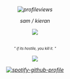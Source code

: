 <h6 align="center">

![profileviews](https://komarev.com/ghpvc/?username=soapiwan&color=red)

*sam / kieran*


![](https://64.media.tumblr.com/b0ed17f2a5b471e67a149714e640c0de/33cc7508e49be570-65/s250x400/c92626aa7b12a7f745ed717d79c2d07a1eb2c9cc.pnj)

<h6 align="center">

<sub><sup>" if its hostile, you kill it. "</sup></sub>

![](https://64.media.tumblr.com/8eb342b38f5f7652681430dae64f37f6/ca0a5a094ff6fcbf-53/s1280x1920/a67dd3731c8aa1aee86eb40dc7f54125dad101ca.pnj)
  
[![spotify-github-profile](https://spotify-github-profile.kittinanx.com/api/view?uid=suzannehelen&cover_image=true&theme=novatorem&show_offline=true&background_color=121212&interchange=false&bar_color=f07c3d&bar_color_cover=false)](https://github.com/kittinan/spotify-github-profile)
